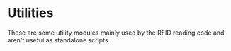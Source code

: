 Utilities
=========

These are some utility modules mainly used by the RFID reading code
and aren't useful as standalone scripts.
